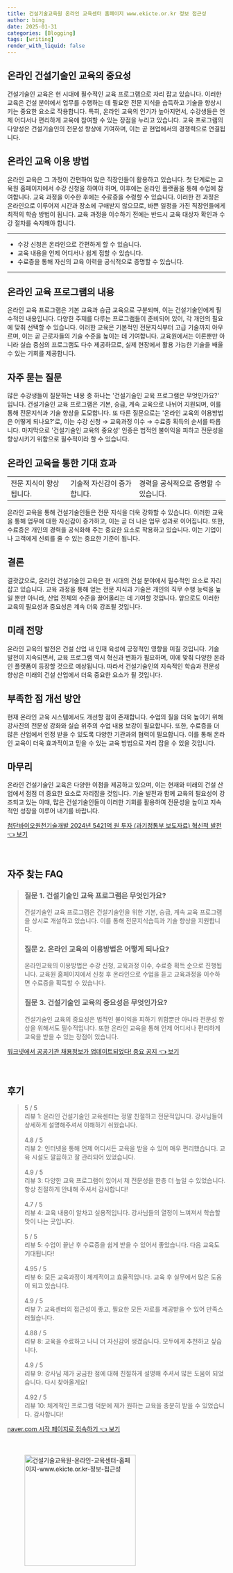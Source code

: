 ```yaml
---
title: 건설기술교육원 온라인 교육센터 홈페이지 www.ekicte.or.kr 정보 접근성
author: bing
date: 2025-01-31
categories: [Blogging]
tags: [writing]
render_with_liquid: false
---
```



<h2 id='온라인 건설기술인 교육의 중요성'>온라인 건설기술인 교육의 중요성</h2>

<p>건설기술인 교육은 현 시대에 필수적인 교육 프로그램으로 자리 잡고 있습니다. 이러한 교육은 건설 분야에서 업무를 수행하는 데 필요한 전문 지식을 습득하고 기술을 향상시키는 중요한 요소로 작용합니다. 특히, 온라인 교육의 인기가 높아지면서, 수강생들은 언제 어디서나 편리하게 교육에 참여할 수 있는 장점을 누리고 있습니다. 교육 프로그램의 다양성은 건설기술인의 전문성 향상에 기여하며, 이는 곧 현업에서의 경쟁력으로 연결됩니다.</p>

<h2 id='온라인교육 이용방법'>온라인 교육 이용 방법</h2>

<p>온라인 교육은 그 과정이 간편하여 많은 직장인들이 활용하고 있습니다. 첫 단계로는 교육원 홈페이지에서 수강 신청을 하여야 하며, 이후에는 온라인 플랫폼을 통해 수업에 참여합니다. 교육 과정을 이수한 후에는 수료증을 수령할 수 있습니다. 이러한 전 과정은 온라인으로 이루어져 시간과 장소에 구애받지 않으므로, 바쁜 일정을 가진 직장인들에게 최적의 학습 방법이 됩니다. 교육 과정을 이수하기 전에는 반드시 교육 대상자 확인과 수강 절차를 숙지해야 합니다.</p>

<hr />

<ul>
    <li>수강 신청은 온라인으로 간편하게 할 수 있습니다.</li>
    <li>교육 내용을 언제 어디서나 쉽게 접할 수 있습니다.</li>
    <li>수료증을 통해 자신의 교육 이력을 공식적으로 증명할 수 있습니다.</li>
</ul>

<hr />

<h2 id='온라인교육 내용'>온라인 교육 프로그램의 내용</h2>

<p>온라인 교육 프로그램은 기본 교육과 승급 교육으로 구분되며, 이는 건설기술인에게 필수적인 내용입니다. 다양한 주제를 다루는 프로그램들이 준비되어 있어, 각 개인의 필요에 맞춰 선택할 수 있습니다. 이러한 교육은 기본적인 전문지식부터 고급 기술까지 아우르며, 이는 곧 근로자들의 기술 수준을 높이는 데 기여합니다. 교육원에서는 이론뿐만 아니라 실습 중심의 프로그램도 다수 제공하므로, 실제 현장에서 활용 가능한 기술을 배울 수 있는 기회를 제공합니다.</p>

<h2 id='자주 묻는 질문'>자주 묻는 질문</h2>

<p>많은 수강생들이 질문하는 내용 중 하나는 '건설기술인 교육 프로그램은 무엇인가요?' 입니다. 건설기술인 교육 프로그램은 기본, 승급, 계속 교육으로 나뉘어 지원되며, 이를 통해 전문지식과 기술 향상을 도모합니다. 또 다른 질문으로는 '온라인 교육의 이용방법은 어떻게 되나요?'로, 이는 수강 신청 → 교육과정 이수 → 수료증 획득의 순서를 따릅니다. 마지막으로 '건설기술인 교육의 중요성' 인증은 법적인 불이익을 피하고 전문성을 향상시키기 위함으로 필수적이라 할 수 있습니다.</p>

<h2 id='기대 효과'>온라인 교육을 통한 기대 효과</h2>

<table>
    <tr>
        <td>전문 지식이 향상됩니다.</td>
        <td>기술적 자신감이 증가합니다.</td>
        <td>경력을 공식적으로 증명할 수 있습니다.</td>
    </tr>
</table>

<p>온라인 교육을 통해 건설기술인들은 전문 지식을 더욱 강화할 수 있습니다. 이러한 교육을 통해 업무에 대한 자신감이 증가하고, 이는 곧 더 나은 업무 성과로 이어집니다. 또한, 수료증은 개인의 경력을 공식화해 주는 중요한 요소로 작용하고 있습니다. 이는 기업이나 고객에게 신뢰를 줄 수 있는 중요한 기준이 됩니다.</p>

<h2 id='결론'>결론</h2>

<p>결괏값으로, 온라인 건설기술인 교육은 현 시대의 건설 분야에서 필수적인 요소로 자리 잡고 있습니다. 교육 과정을 통해 얻는 전문 지식과 기술은 개인의 직무 수행 능력을 높일 뿐만 아니라, 산업 전체의 수준을 끌어올리는 데 기여할 것입니다. 앞으로도 이러한 교육의 필요성과 중요성은 계속 더욱 강조될 것입니다.</p>

<h2 id='미래 전망'>미래 전망</h2>

<p>온라인 교육의 발전은 건설 산업 내 인재 육성에 긍정적인 영향을 미칠 것입니다. 기술 발전이 지속되면서, 교육 프로그램 역시 혁신과 변화가 필요하며, 이에 맞춰 다양한 온라인 플랫폼이 등장할 것으로 예상됩니다. 따라서 건설기술인의 지속적인 학습과 전문성 향상은 미래의 건설 산업에서 더욱 중요한 요소가 될 것입니다.</p>

<h2 id='부족한 점 개선'>부족한 점 개선 방안</h2>

<p>현재 온라인 교육 시스템에서도 개선할 점이 존재합니다. 수업의 질을 더욱 높이기 위해 강사진의 전문성 강화와 실습 위주의 수업 내용 보강이 필요합니다. 또한, 수료증을 더 많은 산업에서 인정 받을 수 있도록 다양한 기관과의 협력이 필요합니다. 이를 통해 온라인 교육이 더욱 효과적이고 믿을 수 있는 교육 방법으로 자리 잡을 수 있을 것입니다.</p>

<h2 id='마무리'>마무리</h2>

<p>온라인 건설기술인 교육은 다양한 이점을 제공하고 있으며, 이는 현재와 미래의 건설 산업에서 점점 더 중요한 요소로 자리잡을 것입니다. 기술 발전과 함께 교육의 필요성이 강조되고 있는 이때, 많은 건설기술인들이 이러한 기회를 활용하여 전문성을 높이고 지속적인 성장을 이루어 내기를 바랍니다.</p>


<p><a class="click-button" title="첨단바이오원천기술개발 2024년 5421억 원 투자 (과기정통부 보도자료) 혁신적 발전" href="https://blackassets.github.io/posts/%EC%B2%A8%EB%8B%A8%EB%B0%94%EC%9D%B4%EC%98%A4%EC%9B%90%EC%B2%9C%EA%B8%B0%EC%88%A0%EA%B0%9C%EB%B0%9C-2024%EB%85%84-5421%EC%96%B5-%EC%9B%90-%ED%88%AC%EC%9E%90-(%EA%B3%BC%EA%B8%B0%EC%A0%95%ED%86%B5%EB%B6%80-%EB%B3%B4%EB%8F%84%EC%9E%90%EB%A3%8C)-%ED%98%81%EC%8B%A0%EC%A0%81-%EB%B0%9C%EC%A0%84/" rel="dofollow">첨단바이오원천기술개발 2024년 5421억 원 투자 (과기정통부 보도자료) 혁신적 발전 👈 보기</a></p><br>
<h2 id='자주_찾는_FAQ'>자주 찾는 FAQ</h2>
<div itemscope="" itemtype="https://schema.org/FAQPage"> 
<blockquote> 
<div itemscope="" itemprop="mainEntity" itemtype="https://schema.org/Question"> 
<h3 itemprop="name">질문 1. 건설기술인 교육 프로그램은 무엇인가요?</h3> 
<div itemscope="" itemprop="acceptedAnswer" itemtype="https://schema.org/Answer"> 
<span itemprop="text"> 
<p>건설기술인 교육 프로그램은 건설기술인을 위한 기본, 승급, 계속 교육 프로그램을 상시로 개설하고 있습니다. 이를 통해 전문지식습득과 기술 향상을 지원합니다.</p> 
</span> 
</div> 
</div> 

<div itemscope="" itemprop="mainEntity" itemtype="https://schema.org/Question"> 
<h3 itemprop="name">질문 2. 온라인 교육의 이용방법은 어떻게 되나요?</h3> 
<div itemscope="" itemprop="acceptedAnswer" itemtype="https://schema.org/Answer"> 
<span itemprop="text"> 
<p>온라인교육의 이용방법은 수강 신청, 교육과정 이수, 수료증 획득 순으로 진행됩니다. 교육원 홈페이지에서 신청 후 온라인으로 수업을 듣고 교육과정을 이수하면 수료증을 획득할 수 있습니다.</p> 
</span> 
</div> 
</div> 

<div itemscope="" itemprop="mainEntity" itemtype="https://schema.org/Question"> 
<h3 itemprop="name">질문 3. 건설기술인 교육의 중요성은 무엇인가요?</h3> 
<div itemscope="" itemprop="acceptedAnswer" itemtype="https://schema.org/Answer"> 
<span itemprop="text"> 
<p>건설기술인 교육의 중요성은 법적인 불이익을 피하기 위함뿐만 아니라 전문성 향상을 위해서도 필수적입니다. 또한 온라인 교육을 통해 언제 어디서나 편리하게 교육을 받을 수 있는 장점이 있습니다.</p> 
</span> 
</div> 
</div> 
</blockquote> 
</div>
<p><a class="click-button" title="워크넷에서 공공기관 채용정보가 업데이트되었다! 중요 공지" href="https://blackassets.github.io/posts/%EC%9B%8C%ED%81%AC%EB%84%B7%EC%97%90%EC%84%9C-%EA%B3%B5%EA%B3%B5%EA%B8%B0%EA%B4%80-%EC%B1%84%EC%9A%A9%EC%A0%95%EB%B3%B4%EA%B0%80-%EC%97%85%EB%8D%B0%EC%9D%B4%ED%8A%B8%EB%90%98%EC%97%88%EB%8B%A4!-%EC%A4%91%EC%9A%94-%EA%B3%B5%EC%A7%80/" rel="dofollow">워크넷에서 공공기관 채용정보가 업데이트되었다! 중요 공지 👈 보기</a></p><br>
<h2 id='후기'>후기</h2>
<div itemscope itemtype="https://schema.org/Product">
  <blockquote>
  <div itemprop="review" itemscope itemtype="https://schema.org/Review">
      <div itemprop="reviewRating" itemscope itemtype="https://schema.org/Rating"> <span itemprop="ratingValue">5</span> / <span itemprop="bestRating">5</span> </div>
      <span itemprop="reviewBody">리뷰 1: 온라인 건설기술인 교육센터는 정말 친절하고 전문적입니다. 강사님들이 상세하게 설명해주셔서 이해하기 쉬웠습니다.</span>
  </div>
  <br>
  <div itemprop="review" itemscope itemtype="https://schema.org/Review">
      <div itemprop="reviewRating" itemscope itemtype="https://schema.org/Rating"> <span itemprop="ratingValue">4.8</span> / <span itemprop="bestRating">5</span> </div>
      <span itemprop="reviewBody">리뷰 2: 인터넷을 통해 언제 어디서든 교육을 받을 수 있어 매우 편리했습니다. 교육 시설도 깔끔하고 잘 관리되어 있었습니다.</span>
  </div>
  <br>
  <div itemprop="review" itemscope itemtype="https://schema.org/Review">
      <div itemprop="reviewRating" itemscope itemtype="https://schema.org/Rating"> <span itemprop="ratingValue">4.9</span> / <span itemprop="bestRating">5</span> </div>
      <span itemprop="reviewBody">리뷰 3: 다양한 교육 프로그램이 있어서 제 전문성을 한층 더 높일 수 있었습니다. 항상 친절하게 안내해 주셔서 감사합니다!</span>
  </div>
  <br>
  <div itemprop="review" itemscope itemtype="https://schema.org/Review">
      <div itemprop="reviewRating" itemscope itemtype="https://schema.org/Rating"> <span itemprop="ratingValue">4.7</span> / <span itemprop="bestRating">5</span> </div>
      <span itemprop="reviewBody">리뷰 4: 교육 내용이 알차고 실용적입니다. 강사님들의 열정이 느껴져서 학습할 맛이 나는 곳입니다.</span>
  </div>
  <br>
  <div itemprop="review" itemscope itemtype="https://schema.org/Review">
      <div itemprop="reviewRating" itemscope itemtype="https://schema.org/Rating"> <span itemprop="ratingValue">5</span> / <span itemprop="bestRating">5</span> </div>
      <span itemprop="reviewBody">리뷰 5: 수업이 끝난 후 수료증을 쉽게 받을 수 있어서 좋았습니다. 다음 교육도 기대됩니다!</span>
  </div>
  <br>
  <div itemprop="review" itemscope itemtype="https://schema.org/Review">
      <div itemprop="reviewRating" itemscope itemtype="https://schema.org/Rating"> <span itemprop="ratingValue">4.95</span> / <span itemprop="bestRating">5</span> </div>
      <span itemprop="reviewBody">리뷰 6: 모든 교육과정이 체계적이고 효율적입니다. 교육 후 실무에서 많은 도움이 되고 있습니다.</span>
  </div>
  <br>
  <div itemprop="review" itemscope itemtype="https://schema.org/Review">
      <div itemprop="reviewRating" itemscope itemtype="https://schema.org/Rating"> <span itemprop="ratingValue">4.9</span> / <span itemprop="bestRating">5</span> </div>
      <span itemprop="reviewBody">리뷰 7: 교육센터의 접근성이 좋고, 필요한 모든 자료를 제공받을 수 있어 만족스러웠습니다.</span>
  </div>
  <br>
  <div itemprop="review" itemscope itemtype="https://schema.org/Review">
      <div itemprop="reviewRating" itemscope itemtype="https://schema.org/Rating"> <span itemprop="ratingValue">4.88</span> / <span itemprop="bestRating">5</span> </div>
      <span itemprop="reviewBody">리뷰 8: 교육을 수료하고 나니 더 자신감이 생겼습니다. 모두에게 추천하고 싶습니다.</span>
  </div>
  <br>
  <div itemprop="review" itemscope itemtype="https://schema.org/Review">
      <div itemprop="reviewRating" itemscope itemtype="https://schema.org/Rating"> <span itemprop="ratingValue">4.9</span> / <span itemprop="bestRating">5</span> </div>
      <span itemprop="reviewBody">리뷰 9: 강사님 제가 궁금한 점에 대해 친절하게 설명해 주셔서 많은 도움이 되었습니다. 다시 찾아올게요!</span>
  </div>
  <br>
  <div itemprop="review" itemscope itemtype="https://schema.org/Review">
      <div itemprop="reviewRating" itemscope itemtype="https://schema.org/Rating"> <span itemprop="ratingValue">4.92</span> / <span itemprop="bestRating">5</span> </div>
      <span itemprop="reviewBody">리뷰 10: 체계적인 프로그램 덕분에 제가 원하는 교육을 충분히 받을 수 있었습니다. 감사합니다!</span>
  </div>
  </blockquote>
</div>
<p><a class="click-button" title="naver.com 시작 페이지로 접속하기" href="https://blackassets.github.io/posts/naver.com-%EC%8B%9C%EC%9E%91-%ED%8E%98%EC%9D%B4%EC%A7%80%EB%A1%9C-%EC%A0%91%EC%86%8D%ED%95%98%EA%B8%B0/" rel="dofollow">naver.com 시작 페이지로 접속하기 👈 보기</a></p><br>
<figure class="image"><img src="https://blackassets.github.io/assets/img/thumbnail/건설기술교육원-온라인-교육센터-홈페이지-www.ekicte.or.kr-정보-접근성.webp" alt="건설기술교육원-온라인-교육센터-홈페이지-www.ekicte.or.kr-정보-접근성" width="256" height="256"></figure>